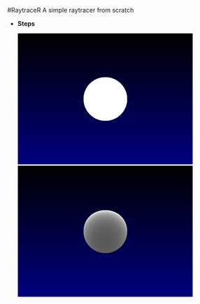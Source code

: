 #RaytraceR
A simple raytracer from scratch

+ **Steps**

	![](https://github.com/TomCarton/RaytraceR/blob/master/steps/step_01.png)
	![](https://github.com/TomCarton/RaytraceR/blob/master/steps/step_02.png)
